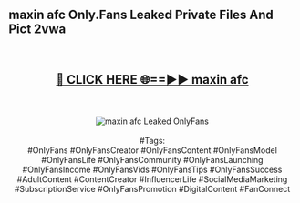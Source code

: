 <h2>maxin afc Only.Fans Leaked Private Files And Pict 2vwa</h2>
<br>
<div align="center">
<h2><a href="https://mediafiles.top/maxin_afc" rel="nofollow">🔴 CLICK HERE 🌐==►► maxin afc</a></h2>
<br>
<br>
<a href="https://mediafiles.top/maxin_afc" rel="nofollow" data-target="animated-image.originalLink"><img src="https://i.ibb.co.com/WyWwxjT/player-gif2.gif" alt="maxin afc Leaked OnlyFans" style="max-width: 100%; display: inline-block;" data-target="animated-image.originalImage"></a>
<br><br>
#Tags:
<br>
#OnlyFans #OnlyFansCreator #OnlyFansContent #OnlyFansModel #OnlyFansLife #OnlyFansCommunity #OnlyFansLaunching #OnlyFansIncome #OnlyFansVids #OnlyFansTips #OnlyFansSuccess #AdultContent #ContentCreator #InfluencerLife #SocialMediaMarketing #SubscriptionService #OnlyFansPromotion #DigitalContent #FanConnect
</div>
<br>